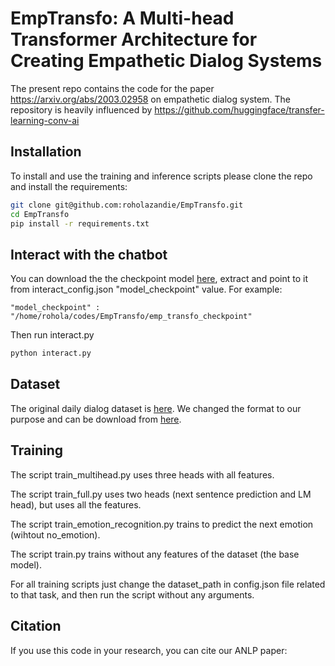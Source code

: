 # EmpTransfo: A Multi-head Transformer Architecture for Creating Empathetic Dialog Systems

The present repo contains the code for the paper https://arxiv.org/abs/2003.02958
on empathetic dialog system. The repository is heavily influenced by https://github.com/huggingface/transfer-learning-conv-ai


## Installation
To install and use the training and inference scripts please clone the repo and install the requirements:

```bash
git clone git@github.com:roholazandie/EmpTransfo.git
cd EmpTransfo
pip install -r requirements.txt

```


## Interact with the chatbot
You can download the the checkpoint model [here](https://drive.google.com/open?id=1EjpK0YEVG1i9meLJzt7ZgODr0k65lTDi), extract and point to it from interact_config.json "model_checkpoint" value.
For example:
```
"model_checkpoint" : "/home/rohola/codes/EmpTransfo/emp_transfo_checkpoint"
``` 
Then run interact.py
```python
python interact.py
```

## Dataset
The original daily dialog dataset is [here](https://www.aclweb.org/anthology/I17-1099/). We changed the format to our purpose and can be download
from [here](https://drive.google.com/open?id=1T4AdY7wku8srL_xWSxgt-OHqdLFVo3s3). 


## Training

The script train_multihead.py uses three heads with all features. 


The script train_full.py uses two heads (next sentence prediction and LM head), but uses all the features.


The script train_emotion_recognition.py trains to predict the next emotion (wihtout no_emotion).

The script train.py trains without any features of the dataset (the base model).

For all training scripts just change the dataset_path in config.json file related to that task, and then run the script
without any arguments.



## Citation
If you use this code in your research, you can cite our ANLP paper:

```

```
